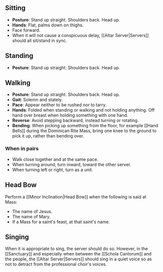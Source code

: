## Sitting
- **Posture**: Stand up straight. Shoulders back. Head up.
- **Hands**: Flat, palms down on thighs.
- Face forward.
- When it will not cause a conspicuous delay, [[Altar Server|Servers]] should all sit/stand in sync.

## Standing
- **Posture**: Stand up straight. Shoulders back. Head up.

## Walking
- **Posture**: Stand up straight. Shoulders back. Head up.
- **Gait**: Solemn and stately.
- **Pace**: Appear neither to be rushed nor to tarry.
- **Hands**: Folded when standing or walking and not holding anything. Off hand over breast when holding something with one hand.
- **Reverse**: Avoid stepping backward, instead turning or rotating.
- **Bending**: When picking up something from the floor, for example [[Hand Bells]] during the Dominican Rite Mass, bring one knee to the ground to pick it up, rather than bending over.

### When in pairs
- Walk close together and at the same pace.
- When turning around, turn inward, toward the other server.
- When turning left or right, turn as a unit.

## Head Bow
Perform a [[Minor Inclination|Head Bow]] when the following is said at Mass:
- The name of Jesus.
- The name of Mary.
- If a Mass for a saint's feast, at that saint's name.

## Singing
When it is appropriate to sing, the server should do so. However, in the [[Sanctuary]] and especially when between the [[Schola Cantorum]] and the people, the [[Altar Server|Servers]] should sing in a quiet voice so as not to detract from the professional choir's voices.
